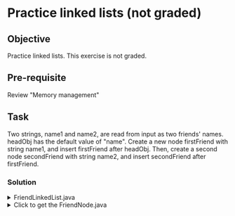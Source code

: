 # Practice linked lists (not graded)

## Objective
Practice linked lists. This exercise is not graded.

## Pre-requisite
Review "Memory management"

## Task
Two strings, name1 and name2, are read from input as two friends' names. headObj has the default value of "name". 
Create a new node firstFriend with string name1, and insert firstFriend after headObj. 
Then, create a second node secondFriend with string name2, and insert secondFriend after firstFriend.

### Solution
<details> <summary> FriendLinkedList.java </summary>
<p>

``` java
import java.util.Scanner;

public class FriendLinkedList {
    public static void main(String[] args) {
        Scanner scnr = new Scanner(System.in);
        FriendNode headObj;
        FriendNode firstFriend;
        FriendNode secondFriend;
        FriendNode currFriend;
        String name1;
        String name2;

        name1 = scnr.next();
        name2 = scnr.next();

        headObj = new FriendNode("name");

        /* Your code goes here */
        firstFriend = new FriendNode(name1);
        headObj.insertAfter(firstFriend);
        secondFriend = new FriendNode(name2);
        firstFriend.insertAfter(secondFriend);

        currFriend = headObj;
        while (currFriend != null) {
            currFriend.printNodeData();
            currFriend = currFriend.getNext();
        }
    }
}
```

</p>
</details>

<details> <summary> Click to get the FriendNode.java </summary>
<p>

``` java
public class FriendNode {
    private String nameVal;
    private FriendNode nextNodeRef;

    public FriendNode(String nameInit) {
        this.nameVal = nameInit;
        this.nextNodeRef = null;
    }
    public void insertAfter(FriendNode nodeLoc) {
        FriendNode tmpNext;

        tmpNext = this.nextNodeRef;
        this.nextNodeRef = nodeLoc;
        nodeLoc.nextNodeRef = tmpNext;
    }

    public FriendNode getNext() {
        return this.nextNodeRef;
    }

    public void printNodeData() {
        System.out.println(this.nameVal);
    }
}
```
</p>
</details>




